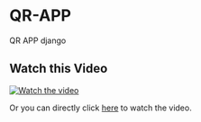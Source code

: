 # QR-APP
 QR APP django
## Watch this Video

[![Watch the video](https://img.youtube.com/vi/tBPo-V5EqwU/0.jpg)](https://youtu.be/tBPo-V5EqwU?si=JwctbmvOpGAYpqRX)

Or you can directly click [here](https://youtu.be/tBPo-V5EqwU?si=JwctbmvOpGAYpqRX) to watch the video.
